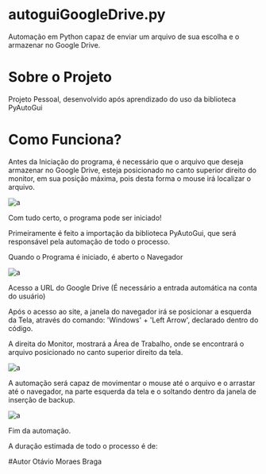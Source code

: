 # autoguiGoogleDrive.py
Automação em Python capaz de enviar um arquivo de sua escolha e o armazenar no Google Drive.

# Sobre o Projeto
Projeto Pessoal, desenvolvido após aprendizado do uso da biblioteca PyAutoGui

# Como Funciona?
Antes da Iniciação do programa, é necessário que o arquivo que deseja armazenar no Google Drive, esteja posicionado no canto superior direito do monitor, em sua posição máxima, pois desta forma o mouse irá localizar o arquivo.

![a](https://user-images.githubusercontent.com/84475339/168164234-aee22980-c9e8-46d7-8c9b-c3dd7283f873.png)

Com tudo certo, o programa pode ser iniciado!

Primeiramente é feito a importação da biblioteca PyAutoGui, que será responsável pela automação de todo o processo.

Quando o Programa é iniciado, é aberto o Navegador

![a](https://user-images.githubusercontent.com/84475339/168164527-f2e0bc4b-e323-47f0-8206-c43a33670d7b.png)

Acesso a URL do Google Drive (É necessário a entrada automática na conta do usuário)

Após o acesso ao site, a janela do navegador irá se posicionar a esquerda da Tela, através do comando: 'Windows' + 'Left Arrow', declarado dentro do código.

A direita do Monitor, mostrará a Área de Trabalho, onde se encontrará o arquivo posicionado no canto superior direito da tela.

![a](https://user-images.githubusercontent.com/84475339/168164877-1083bdd6-3d7f-41fb-ab8c-4ad964b8dcfa.png)

A automação será capaz de movimentar o mouse até o arquivo e o arrastar até o navegador, na parte esquerda da tela e o soltando dentro da janela de inserção de backup.

![a](https://user-images.githubusercontent.com/84475339/168165067-625e2365-01a7-4450-b3ce-f5210a26b74e.png)

Fim da automação.

A duração estimada de todo o processo é de: 

#Autor
Otávio Moraes Braga

